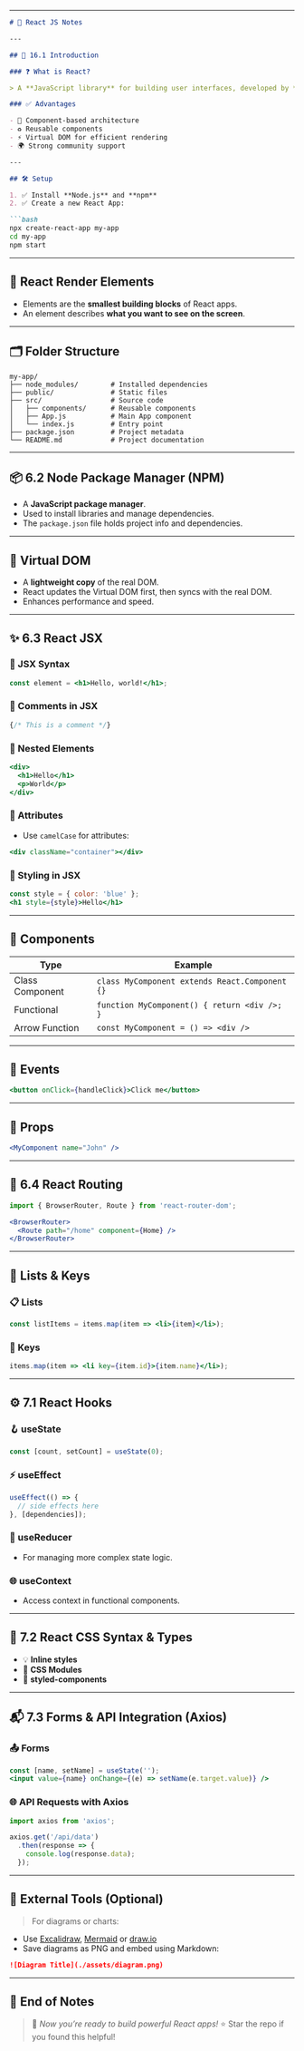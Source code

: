 
---

````md
# 🚀 React JS Notes

---

## 📘 16.1 Introduction

### ❓ What is React?

> A **JavaScript library** for building user interfaces, developed by **Facebook**.

### ✅ Advantages

- 🧱 Component-based architecture  
- ♻️ Reusable components  
- ⚡ Virtual DOM for efficient rendering  
- 🌍 Strong community support

---

## 🛠️ Setup

1. ✅ Install **Node.js** and **npm**
2. ✅ Create a new React App:

```bash
npx create-react-app my-app
cd my-app
npm start
````

---

## 🧱 React Render Elements

* Elements are the **smallest building blocks** of React apps.
* An element describes **what you want to see on the screen**.

---

## 🗂️ Folder Structure

```text
my-app/
├── node_modules/        # Installed dependencies
├── public/              # Static files
├── src/                 # Source code
│   ├── components/      # Reusable components
│   ├── App.js           # Main App component
│   └── index.js         # Entry point
├── package.json         # Project metadata
└── README.md            # Project documentation
```

---

## 📦 6.2 Node Package Manager (NPM)

* A **JavaScript package manager**.
* Used to install libraries and manage dependencies.
* The `package.json` file holds project info and dependencies.

---

## 🌿 Virtual DOM

* A **lightweight copy** of the real DOM.
* React updates the Virtual DOM first, then syncs with the real DOM.
* Enhances performance and speed.

---

## ✨ 6.3 React JSX

### 📝 JSX Syntax

```jsx
const element = <h1>Hello, world!</h1>;
```

### 💬 Comments in JSX

```jsx
{/* This is a comment */}
```

### 🔁 Nested Elements

```jsx
<div>
  <h1>Hello</h1>
  <p>World</p>
</div>
```

### 🧬 Attributes

* Use `camelCase` for attributes:

```jsx
<div className="container"></div>
```

### 🎨 Styling in JSX

```jsx
const style = { color: 'blue' };
<h1 style={style}>Hello</h1>
```

---

## 🧩 Components

| Type            | Example                                        |
| --------------- | ---------------------------------------------- |
| Class Component | `class MyComponent extends React.Component {}` |
| Functional      | `function MyComponent() { return <div />; }`   |
| Arrow Function  | `const MyComponent = () => <div />`            |

---

## 🧠 Events

```jsx
<button onClick={handleClick}>Click me</button>
```

---

## 📩 Props

```jsx
<MyComponent name="John" />
```

---

## 🧭 6.4 React Routing

```jsx
import { BrowserRouter, Route } from 'react-router-dom';

<BrowserRouter>
  <Route path="/home" component={Home} />
</BrowserRouter>
```

---

## 📜 Lists & Keys

### 📋 Lists

```jsx
const listItems = items.map(item => <li>{item}</li>);
```

### 🔑 Keys

```jsx
items.map(item => <li key={item.id}>{item.name}</li>);
```

---

## ⚙️ 7.1 React Hooks

### 🪝 useState

```jsx
const [count, setCount] = useState(0);
```

### ⚡ useEffect

```jsx
useEffect(() => {
  // side effects here
}, [dependencies]);
```

### 🔁 useReducer

* For managing more complex state logic.

### 🌐 useContext

* Access context in functional components.

---

## 🎨 7.2 React CSS Syntax & Types

* 💡 **Inline styles**
* 📁 **CSS Modules**
* 💅 **styled-components**

---

## 📬 7.3 Forms & API Integration (Axios)

### 📤 Forms

```jsx
const [name, setName] = useState('');
<input value={name} onChange={(e) => setName(e.target.value)} />
```

### 🌐 API Requests with Axios

```jsx
import axios from 'axios';

axios.get('/api/data')
  .then(response => {
    console.log(response.data);
  });
```

---

## 🔗 External Tools (Optional)

> For diagrams or charts:

* Use [Excalidraw](https://excalidraw.com/), [Mermaid](https://mermaid.js.org/) or [draw.io](https://draw.io)
* Save diagrams as PNG and embed using Markdown:

```md
![Diagram Title](./assets/diagram.png)
```

---

## 🏁 End of Notes

> 🧠 *Now you’re ready to build powerful React apps!*
> ⭐ Star the repo if you found this helpful!

